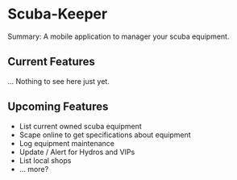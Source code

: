 # Scuba-Keeper
Summary: A mobile application to manager your scuba equipment.

## Current Features
... Nothing to see here just yet.

## Upcoming Features
- List current owned scuba equipment
- Scape online to get specifications about equipment
- Log equipment maintenance
- Update / Alert for Hydros and VIPs
- List local shops
- ... more?
